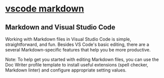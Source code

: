 # **[vscode markdown](https://code.visualstudio.com/docs/languages/markdown)**

## Markdown and Visual Studio Code

Working with Markdown files in Visual Studio Code is simple, straightforward, and fun. Besides VS Code's basic editing, there are a several Markdown-specific features that help you be more productive.

Note: To help get you started with editing Markdown files, you can use the Doc Writer profile template to install useful extensions (spell checker, Markdown linter) and configure appropriate setting values.

